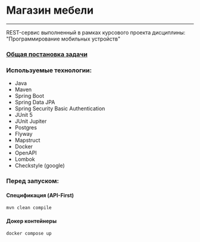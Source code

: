 # Магазин мебели
- - -

REST-сервис выполненный в рамках курсового проекта дисциплины: "Программирование мобильных устройств"

### [Общая постановка задачи](https://docs.google.com/document/d/1xCj521OKPrKFn028H7lPJZVvr-hDpkcKwzsPh2MuQc0/edit)

### Используемые технологии:

- Java
- Maven
- Spring Boot
- Spring Data JPA
- Spring Security Basic Authentication
- JUnit 5
- JUnit Jupiter
- Postgres
- Flyway
- Mapstruct
- Docker
- OpenAPI
- Lombok
- Checkstyle (google)

### Перед запуском:


#### Спецификация (API-First)

```
mvn clean compile
```

#### Докер контейнеры

```
docker compose up
```
